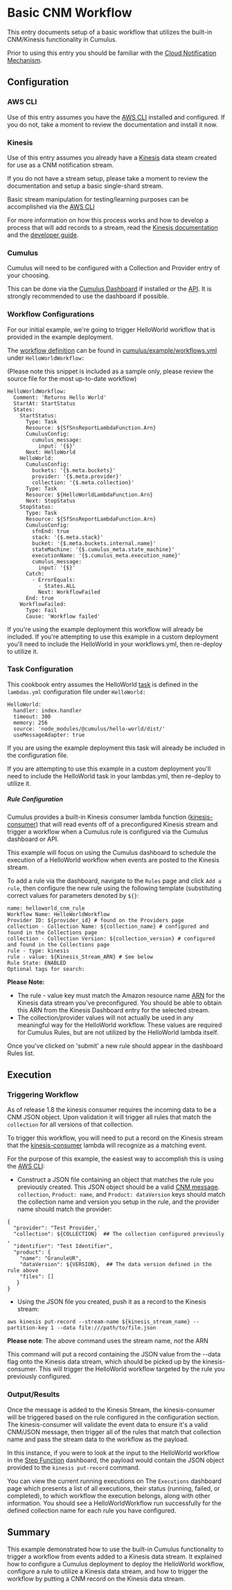 # Basic CNM Workflow

This entry documents setup of a basic workflow that utilizes the built-in CNM/Kinesis functionality in Cumulus.

Prior to using this entry you should be familiar with the [Cloud Notification Mechanism](https://wiki.earthdata.nasa.gov/display/CUMULUS/Cloud+Notification+Mechanism).

## Configuration

### AWS CLI

Use of this entry assumes you have the [AWS CLI](https://www.google.com/search?q=aws+cli) installed and configured.   If you do not, take a moment to review the documentation and install it now.

### Kinesis

Use of this entry assumes you already have a [Kinesis](https://aws.amazon.com/kinesis/) data steam created for use as a CNM notification stream.

If you do not have a stream setup, please take a moment to review the documentation and setup a basic single-shard stream.

Basic stream manipulation for testing/learning purposes can be accomplished via the [AWS CLI](https://docs.aws.amazon.com/streams/latest/dev/fundamental-stream.html)

For more information on how this process works and how to develop a process that will add records to a stream, read the [Kinesis documentation](https://aws.amazon.com/documentation/kinesis/) and the [developer guide](https://docs.aws.amazon.com/streams/latest/dev/introduction.html).

### Cumulus

Cumulus will need to be configured with a Collection and Provider entry of your choosing.

This can be done via the [Cumulus Dashboard](https://github.com/nasa/cumulus-dashboard) if installed or the [API](../api.md).  It is strongly recommended to use the dashboard if possible.

### Workflow Configurations

For our initial example, we're going to trigger HelloWorld workflow that is provided in the example deployment.

The [workflow definition](../workflows/README.md) can be found in [cumulus/example/workflows.yml](https://github.com/nasa/cumulus/blob/master/example/workflows.yml)  under `HelloWorldWorkflow:`

(Please note this snippet is included as a sample only, please review the source file for the most up-to-date workflow)

```
HelloWorldWorkflow:
  Comment: 'Returns Hello World'
  StartAt: StartStatus
  States:
    StartStatus:
      Type: Task
      Resource: ${SfSnsReportLambdaFunction.Arn}
      CumulusConfig:
        cumulus_message:
          input: '{$}'
      Next: HelloWorld
    HelloWorld:
      CumulusConfig:
        buckets: '{$.meta.buckets}'
        provider: '{$.meta.provider}'
        collection: '{$.meta.collection}'
      Type: Task
      Resource: ${HelloWorldLambdaFunction.Arn}
      Next: StopStatus
    StopStatus:
      Type: Task
      Resource: ${SfSnsReportLambdaFunction.Arn}
      CumulusConfig:
        sfnEnd: true
        stack: '{$.meta.stack}'
        bucket: '{$.meta.buckets.internal.name}'
        stateMachine: '{$.cumulus_meta.state_machine}'
        executionName: '{$.cumulus_meta.execution_name}'
        cumulus_message:
          input: '{$}'
      Catch:
        - ErrorEquals:
          - States.ALL
          Next: WorkflowFailed
      End: true
    WorkflowFailed:
      Type: Fail
      Cause: 'Workflow failed'
```
If you're using the example deployment this workflow will already be included.  If you're attempting to use this example in a custom deployment you'll need to include the HelloWorld in your workflows.yml, then re-deploy to utilize it.

### Task Configuration

This cookbook entry assumes the HelloWorld [task](../workflows/developing-workflow-tasks.md) is defined in the `lambdas.yml` configuration file under `HelloWorld:`

```
HelloWorld:
  handler: index.handler
  timeout: 300
  memory: 256
  source: 'node_modules/@cumulus/hello-world/dist/'
  useMessageAdapter: true
```

If you are using the example deployment this task will already be included in the configuration file.

If you are attempting to use this example in a custom deployment you'll need to include the HelloWorld task in your lambdas.yml, then re-deploy to utilize it.

##### Rule Configuration

Cumulus provides a built-in Kinesis consumer lambda function ([kinesis-consumer](https://github.com/nasa/cumulus/blob/master/packages/api/lambdas/kinesis-consumer.js)) that will read events off of a preconfigured Kinesis stream and trigger a workflow when a Cumulus rule is configured via the Cumulus dashboard or API.

This example will focus on using the Cumulus dashboard to schedule the execution of a HelloWorld workflow when events are posted to the Kinesis stream.

To add a rule via the dashboard, navigate to the `Rules` page and click `Add a rule`, then configure the new rule using the following template (substituting correct values for parameters denoted by `${}`:

```
name: helloworld_cnm_rule
Workflow Name: HelloWorldWorkflow
Provider ID: ${provider_id} # found on the Providers page
collection - Collection Name: ${collection_name} # configured and found in the Collections page
collection - Collection Version: ${collection_version} # configured and found in the Collections page
rule - type: kinesis
rule - value: ${Kinesis_Stream_ARN} # See below
Rule State: ENABLED
Optional tags for search:
```

**Please Note:**
- The rule - value key must match the Amazon resource name [ARN](https://docs.aws.amazon.com/general/latest/gr/aws-arns-and-namespaces.html) for the Kinesis data stream you've preconfigured.   You should be able to obtain this ARN from the Kinesis Dashboard entry for the selected stream.
- The collection/provider values will not actually be used in any meaningful way for the HelloWorld workflow.   These values are required for Cumulus Rules, but are not utilized by the HelloWorld lambda itself.

Once you've clicked on 'submit' a new rule should appear in the dashboard Rules list.

## Execution
### Triggering Workflow

As of release 1.8 the kinesis consumer requires the incoming data to be a CNM JSON object.   Upon validation it will trigger all rules that match the `collection` for all versions of that collection.

To trigger this workflow, you will need to put a record on the Kinesis stream that the [kinesis-consumer](https://github.com/nasa/cumulus/blob/master/packages/api/lambdas/kinesis-consumer.js) lambda will recognize as a matching event.

For the purpose of this example, the easiest way to accomplish this is using the [AWS CLI](https://aws.amazon.com/cli/):

- Construct a JSON file containing an object that matches the rule you previously created.   This JSON object should be a valid [CNM message]().  `collection`, `Product: name`,  and `Product: dataVersion` keys should match the collection name and version you setup in the rule, and the provider name should match the provider:

```
{
  "provider": "Test Provider,'
  "collection": ${COLLECTION}  ## The collection configured previously ,
  "identifier": "Test Identifier",
  "product": {
    "name": "GranuleUR",
    "dataVersion": ${VERSION},  ## The data version defined in the rule above
    "files": []
   }
}
```

-  Using the JSON file you created, push it as a record to the Kinesis stream:

```
aws kinesis put-record --stream-name ${kinesis_stream_name} --partition-key 1 --data file:///path/to/file.json
```

**Please note**: The above command uses the stream name, *not* the ARN

This command will put a record containing the JSON value from the --data flag onto the Kinesis data stream, which should be picked up by the kinesis-consumer.  This will trigger the HelloWorld workflow targeted by the rule you previously configured.

### Output/Results

Once the message is added to the Kinesis Stream, the kinesis-consumer will be triggered based on the rule configured in the configuration section.   The kinesis-consumer will validate the event data to ensure it's a valid CNM/JSON message, then trigger all of the rules that match that collection name and pass the stream data to the workflow as the payload.

In this instance, if you were to look at the input to the HelloWorld workflow in the [Step Function](https://aws.amazon.com/documentation/step-functions/) dashboard, the payload would contain the JSON object provided to the `kinesis put-record` command.

You can view the current running executions on The `Executions` dashboard page which presents a list of all executions, their status (running, failed, or completed), to which workflow the execution belongs, along with other information.   You should see a HelloWorldWorkflow run successfully for the defined collection name for each rule you have configured.

## Summary

This example demonstrated how to use the built-in Cumulus functionality to trigger a workflow from events added to a Kinesis data stream.  It explained how to configure a Cumulus deployment to deploy the HelloWorld workflow, configure a rule to utilize a Kinesis data stream, and how to trigger the workflow by putting a CNM record on the Kinesis data stream.
